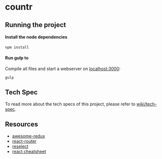 # countr

## Running the project

#### Install the node dependencies
```
npm install
```

#### Run gulp to
Compile all files and start a webserver on [localhost:3000](http://localhost:3000):
```
gulp
```

## Tech Spec
To read more about the tech specs of this project, please refer to [wiki/tech-spec](wiki/tech-spec.md).

## Resources

  - [awesome-redux](https://github.com/xgrommx/awesome-redux)
  - [react-router](https://github.com/rackt/react-router/tree/master)
  - [reselect](https://github.com/faassen/reselect)
  - [react cheatsheet](http://ricostacruz.com/cheatsheets/react.html)
